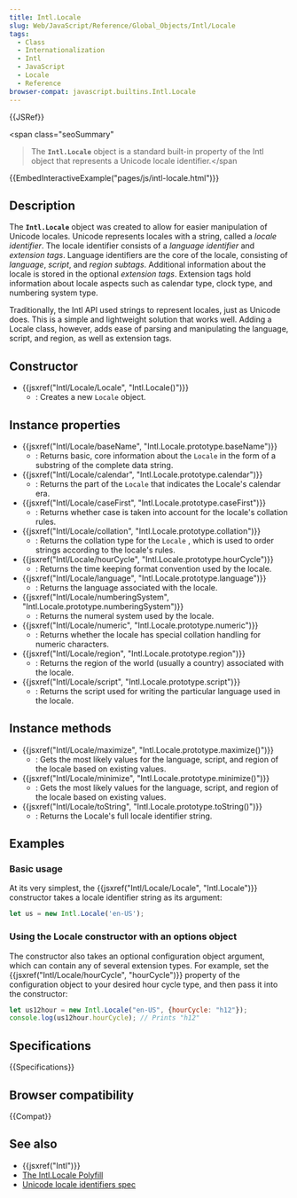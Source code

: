 ```yaml
---
title: Intl.Locale
slug: Web/JavaScript/Reference/Global_Objects/Intl/Locale
tags:
  - Class
  - Internationalization
  - Intl
  - JavaScript
  - Locale
  - Reference
browser-compat: javascript.builtins.Intl.Locale
---
```

{{JSRef}}

<span class="seoSummary"

> The <strong><code>Intl.Locale</code></strong> object is a standard built-in
> property of the Intl object that represents a Unicode locale identifier.</span

{{EmbedInteractiveExample("pages/js/intl-locale.html")}}

<!-- The source for this interactive example is stored in a GitHub repository. If you'd like to contribute to the interactive examples project, please clone https://github.com/mdn/interactive-examples and send us a pull request. -->

## Description

The **`Intl.Locale`** object was created to allow for easier manipulation of
Unicode locales. Unicode represents locales with a string, called a _locale
identifier_. The locale identifier consists of a _language identifier_ and
_extension tags_. Language identifiers are the core of the locale, consisting of
_language_, _script_, and _region subtags_. Additional information about the
locale is stored in the optional _extension tags_. Extension tags hold
information about locale aspects such as calendar type, clock type, and
numbering system type.

Traditionally, the Intl API used strings to represent locales, just as Unicode
does. This is a simple and lightweight solution that works well. Adding a Locale
class, however, adds ease of parsing and manipulating the language, script, and
region, as well as extension tags.

## Constructor

- {{jsxref("Intl/Locale/Locale", "Intl.Locale()")}}
  - : Creates a new `Locale` object.

## Instance properties

- {{jsxref("Intl/Locale/baseName", "Intl.Locale.prototype.baseName")}}
  - : Returns basic, core information about the `Locale` in the form of a
    substring of the complete data string.
- {{jsxref("Intl/Locale/calendar", "Intl.Locale.prototype.calendar")}}
  - : Returns the part of the `Locale` that indicates the Locale's calendar era.
- {{jsxref("Intl/Locale/caseFirst", "Intl.Locale.prototype.caseFirst")}}
  - : Returns whether case is taken into account for the locale's collation
    rules.
- {{jsxref("Intl/Locale/collation", "Intl.Locale.prototype.collation")}}
  - : Returns the collation type for the `Locale` , which is used to order
    strings according to the locale's rules.
- {{jsxref("Intl/Locale/hourCycle", "Intl.Locale.prototype.hourCycle")}}
  - : Returns the time keeping format convention used by the locale.
- {{jsxref("Intl/Locale/language", "Intl.Locale.prototype.language")}}
  - : Returns the language associated with the locale.
- {{jsxref("Intl/Locale/numberingSystem", "Intl.Locale.prototype.numberingSystem")}}
  - : Returns the numeral system used by the locale.
- {{jsxref("Intl/Locale/numeric", "Intl.Locale.prototype.numeric")}}
  - : Returns whether the locale has special collation handling for numeric
    characters.
- {{jsxref("Intl/Locale/region", "Intl.Locale.prototype.region")}}
  - : Returns the region of the world (usually a country) associated with the
    locale.
- {{jsxref("Intl/Locale/script", "Intl.Locale.prototype.script")}}
  - : Returns the script used for writing the particular language used in the
    locale.

## Instance methods

- {{jsxref("Intl/Locale/maximize", "Intl.Locale.prototype.maximize()")}}
  - : Gets the most likely values for the language, script, and region of the
    locale based on existing values.
- {{jsxref("Intl/Locale/minimize", "Intl.Locale.prototype.minimize()")}}
  - : Gets the most likely values for the language, script, and region of the
    locale based on existing values.
- {{jsxref("Intl/Locale/toString", "Intl.Locale.prototype.toString()")}}
  - : Returns the Locale's full locale identifier string.

## Examples

### Basic usage

At its very simplest, the
{{jsxref("Intl/Locale/Locale", "Intl.Locale")}} constructor
takes a locale identifier string as its argument:

```js
let us = new Intl.Locale('en-US');
```

### Using the Locale constructor with an options object

The constructor also takes an optional configuration object argument, which can
contain any of several extension types. For example, set the
{{jsxref("Intl/Locale/hourCycle", "hourCycle")}} property of the
configuration object to your desired hour cycle type, and then pass it into the
constructor:

```js
let us12hour = new Intl.Locale("en-US", {hourCycle: "h12"});
console.log(us12hour.hourCycle); // Prints "h12"
```

## Specifications

{{Specifications}}

## Browser compatibility

{{Compat}}

## See also

- {{jsxref("Intl")}}
- [The Intl.Locale Polyfill](https://formatjs.io/docs/polyfills/intl-locale)
- [Unicode locale identifiers spec](https://www.unicode.org/reports/tr35/#Canonical_Unicode_Locale_Identifiers)
